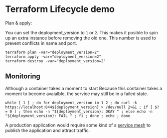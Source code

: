 # Terraform Lifecycle demo

Plan & apply:

You can set the deployment_version to `1` or `2`. This makes it posible to spin up an extra instance before removing the old one. This number is used to prevent conflicts in name and port.

```shell
terraform plan -var="deployment_version=2"
terraform apply -var="deployment_version=2"
terraform destroy -var="deployment_version=2"
```

## Monitoring

Although a container takes a moment to start
Because this container takes a moment to become avaialble, the service may still be in a failed state.

```shell
while [ 1 ] ; do for deployment_version in 1 2 ; do curl -k https://localhost:844${deployment_version} > /dev/null 2>&1 ; if [ $? = 0 ] ; then echo -n "${deployment_version}: OKAY " ; else echo -n "${deployment_version}: FAIL " ; fi ; done ; echo ; done
```

A production application would require some kind of a [service mesh](https://en.wikipedia.org/wiki/Service_mesh) to publish the application and attract traffic.
